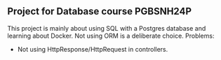 ## Project for Database course PGBSNH24P

This project is mainly about using SQL with a Postgres database and learning about Docker. Not using ORM is a deliberate choice.
Problems:
- Not using HttpResponse/HttpRequest in controllers.
